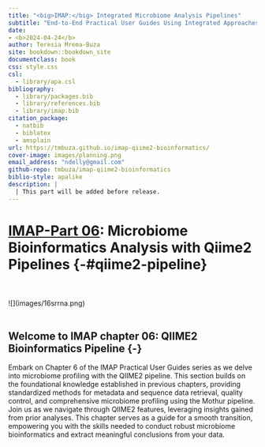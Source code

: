 ```yaml
--- 
title: "<big>IMAP:</big> Integrated Microbiome Analysis Pipelines"
subtitle: "End-to-End Practical User Guides Using Integrated Approaches"
date:
- <b>2024-04-24</b>
author: Teresia Mrema-Buza
site: bookdown::bookdown_site
documentclass: book
css: style.css
csl: 
  - library/apa.csl
bibliography:
  - library/packages.bib
  - library/references.bib
  - library/imap.bib
citation_package:
  - natbib
  - biblatex
  - amsplain
url: https://tmbuza.github.io/imap-qiime2-bioinformatics/
cover-image: images/planning.png
email_address: "ndelly@gmail.com"
github-repo: tmbuza/imap-qiime2-bioinformatics
biblio-style: apalike
description: |
  | This part will be added before release.
---
```





<!-- # Google fonts -->
<link rel="preconnect" href="https://fonts.googleapis.com">
<link rel="preconnect" href="https://fonts.gstatic.com" crossorigin>
<link href="https://fonts.googleapis.com/css2?family=Anton" rel="stylesheet">
<link href="https://fonts.googleapis.com/css2?family=Roboto:wght@100;300;400;500;700,900&display=swap" rel="stylesheet">
<link href="https://fonts.googleapis.com/css2?family=Oswald:wght@300;400;700&display=swap" rel="stylesheet">
<link href="https://fonts.googleapis.com/css2?family=Merriweather:wght@300;400;700&display=swap" rel="stylesheet">
<link href="https://fonts.googleapis.com/css2?family=Montserrat:wght@100;200;300;400;700&display=swap" rel="stylesheet">

<!-- # CSS -->
<link rel="stylesheet" href="https://cdnjs.cloudflare.com/ajax/libs/font-awesome/5.15.3/css/all.min.css">
<link rel="stylesheet" href="https://cdnjs.cloudflare.com/ajax/libs/animate.css/4.1.1/animate.min.css">


# <u>IMAP-Part 06</u>: Microbiome Bioinformatics Analysis with Qiime2 Pipelines {-#qiime2-pipeline}

<br>
<br>
![](images/16srrna.png)
<br>
<br>

## Welcome to IMAP chapter 06: QIIME2 Bioinformatics Pipeline {-}

Embark on Chapter 6 of the IMAP Practical User Guides series as we delve into microbiome profiling with the QIIME2 pipeline. This section builds on the foundational knowledge established in previous chapters, providing standardized methods for metadata and sequence data retrieval, quality control, and comprehensive microbiome profiling using the Mothur pipeline. Join us as we navigate through QIIME2 features, leveraging insights gained from prior analyses. This chapter serves as a guide for a smooth transition, empowering you with the skills needed to conduct robust microbiome bioinformatics and extract meaningful conclusions from your data.

